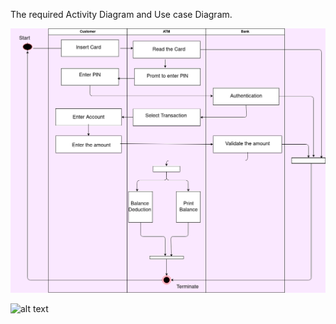 The required Activity Diagram and Use case Diagram.


![Activity_Diagram](https://raw.githubusercontent.com/260215/260215/master/mini_project_ltts/Architecture/Behavioral_Diagrams/Activity%20Diagram.png)


![alt text](https://raw.githubusercontent.com/260215/mini_project_ltts/master/Architecture/Behavioral_Diagrams/Use%20Case%20Diagram.png)
